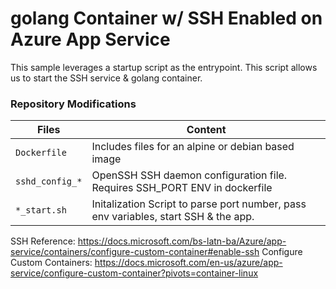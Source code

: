 # golang Container w/ SSH Enabled on Azure App Service
This sample leverages a startup script as the entrypoint. This script allows us to start the SSH service & golang container.

### Repository Modifications 

| Files             |  Content                                   |
|----------------------|--------------------------------------------|
| `Dockerfile`           | Includes files for an alpine or debian based image           |
| `sshd_config_*`       | OpenSSH SSH daemon configuration file. Requires SSH_PORT ENV in dockerfile                      |
| `*_start.sh`               | Initalization Script to parse port number, pass env variables, start SSH & the app.                                 |


SSH Reference: https://docs.microsoft.com/bs-latn-ba/Azure/app-service/containers/configure-custom-container#enable-ssh
Configure Custom Containers: https://docs.microsoft.com/en-us/azure/app-service/configure-custom-container?pivots=container-linux


